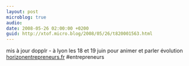 ```yaml
---
layout: post
microblog: true
audio: 
date: 2008-05-26 02:00:00 +0200
guid: http://xtof.micro.blog/2008/05/26/t820001563.html
---
```

mis à jour dopplr - à lyon les 18 et 19 juin  pour animer et parler évolution [horizonentrepreneurs.fr](http://horizonentrepreneurs.fr/) #entrepreneurs
